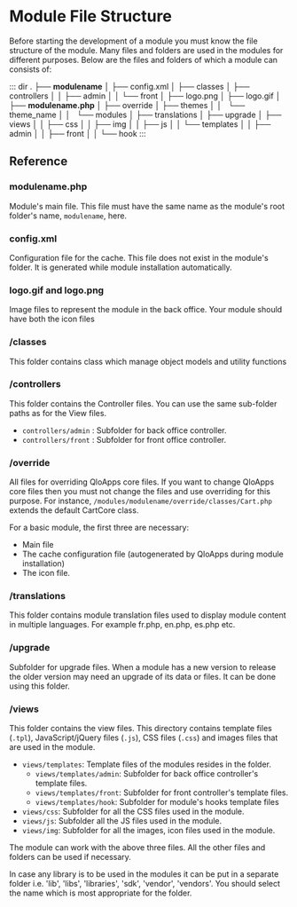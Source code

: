 # Module File Structure

Before starting the development of a module you must know the file structure of the module.
Many files and folders are used in the modules for different purposes. Below are the files and folders of which a module can consists of:

::: dir
.
├── **modulename**
│   ├── config.xml
│   ├── classes
│   ├── controllers
│   │   ├── admin
│   │   └── front
│   ├── logo.png
│   ├── logo.gif
│   ├── **modulename.php**
│   ├── override
│   ├── themes
│   │   └── theme_name
│   │       └── modules
│   ├── translations
│   ├── upgrade
│   ├── views
│   │   ├── css
│   │   ├── img
│   │   ├── js
│   │   └── templates
│   │       ├── admin
│   │       ├── front
│   │       └── hook
:::

## Reference

### modulename.php

Module's main file. This file must have the same name as the module's root folder's name, `modulename`, here.

### config.xml

Configuration file for the cache. This file does not exist in the module's folder. It is generated while module installation automatically.

### logo.gif and logo.png

Image files to represent the module in the back office. Your module should have both the icon files

### /classes

This folder contains class which manage object models and utility functions

### /controllers

This folder contains the Controller files. You can use the same sub-folder paths as for the View files.

- `controllers/admin` : Subfolder for back office controller.
- `controllers/front` : Subfolder for front office controller.

### /override

All files for overriding QloApps core files. If you want to change QloApps core files then you must not change the files and use overriding for this purpose. For instance, `/modules/modulename/override/classes/Cart.php` extends the default CartCore class.

For a basic module, the first three are necessary:
- Main file
- The cache configuration file (autogenerated by QloApps during module installation)
- The icon file.

### /translations

This folder contains module translation files used to display module content in multiple languages. For example fr.php, en.php, es.php etc.

### /upgrade

Subfolder for upgrade files. When a module has a new version to release the older version may need an upgrade of its data or files. It can be done using this folder.

### /views

This folder contains the view files. This directory contains template files (`.tpl`), JavaScript/jQuery files (`.js`), CSS files (`.css`) and images files that are used in the module.

- `views/templates`: Template files of the modules resides in the folder.
  - `views/templates/admin`: Subfolder for back office controller's template files.
  - `views/templates/front`: Subfolder for front controller's template files.
  - `views/templates/hook`: Subfolder for module's hooks template files
- `views/css`: Subfolder for all the CSS files used in the module.
- `views/js`: Subfolder all the JS files used in the module.
- `views/img`: Subfolder for all the images, icon files used in the module.

The module can work with the above three files. All the other files and folders can be used if necessary.

In case any library is to be used in the modules it can be put in a separate folder i.e. 'lib', 'libs', 'libraries', 'sdk', 'vendor', 'vendors'. You should select the name which is most appropriate for the folder.

